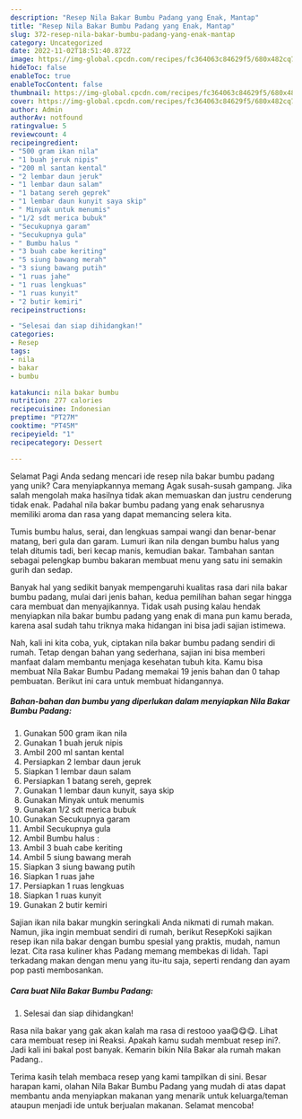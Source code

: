 ```yaml
---
description: "Resep Nila Bakar Bumbu Padang yang Enak, Mantap"
title: "Resep Nila Bakar Bumbu Padang yang Enak, Mantap"
slug: 372-resep-nila-bakar-bumbu-padang-yang-enak-mantap
category: Uncategorized
date: 2022-11-02T18:51:40.872Z
image: https://img-global.cpcdn.com/recipes/fc364063c84629f5/680x482cq70/nila-bakar-bumbu-padang-foto-resep-utama.jpg
hideToc: false
enableToc: true
enableTocContent: false
thumbnail: https://img-global.cpcdn.com/recipes/fc364063c84629f5/680x482cq70/nila-bakar-bumbu-padang-foto-resep-utama.jpg
cover: https://img-global.cpcdn.com/recipes/fc364063c84629f5/680x482cq70/nila-bakar-bumbu-padang-foto-resep-utama.jpg
author: Admin
authorAv: notfound
ratingvalue: 5
reviewcount: 4
recipeingredient:
- "500 gram ikan nila"
- "1 buah jeruk nipis"
- "200 ml santan kental"
- "2 lembar daun jeruk"
- "1 lembar daun salam"
- "1 batang sereh geprek"
- "1 lembar daun kunyit saya skip"
- " Minyak untuk menumis"
- "1/2 sdt merica bubuk"
- "Secukupnya garam"
- "Secukupnya gula"
- " Bumbu halus "
- "3 buah cabe keriting"
- "5 siung bawang merah"
- "3 siung bawang putih"
- "1 ruas jahe"
- "1 ruas lengkuas"
- "1 ruas kunyit"
- "2 butir kemiri"
recipeinstructions:

- "Selesai dan siap dihidangkan!"
categories:
- Resep
tags:
- nila
- bakar
- bumbu

katakunci: nila bakar bumbu 
nutrition: 277 calories
recipecuisine: Indonesian
preptime: "PT27M"
cooktime: "PT45M"
recipeyield: "1"
recipecategory: Dessert

---
```



Selamat Pagi Anda sedang mencari ide resep nila bakar bumbu padang yang unik? Cara menyiapkannya memang Agak susah-susah gampang. Jika salah mengolah maka hasilnya tidak akan memuaskan dan justru cenderung tidak enak. Padahal nila bakar bumbu padang yang enak seharusnya memiliki aroma dan rasa yang dapat memancing selera kita.


Tumis bumbu halus, serai, dan lengkuas sampai wangi dan benar-benar matang, beri gula dan garam. Lumuri ikan nila dengan bumbu halus yang telah ditumis tadi, beri kecap manis, kemudian bakar. Tambahan santan sebagai pelengkap bumbu bakaran membuat menu yang satu ini semakin gurih dan sedap.

Banyak hal yang sedikit banyak mempengaruhi kualitas rasa dari nila bakar bumbu padang, mulai dari jenis bahan, kedua pemilihan bahan segar hingga cara membuat dan menyajikannya. Tidak usah pusing kalau hendak menyiapkan nila bakar bumbu padang yang enak di mana pun kamu berada, karena asal sudah tahu triknya maka hidangan ini bisa jadi sajian istimewa.


Nah, kali ini kita coba, yuk, ciptakan nila bakar bumbu padang sendiri di rumah. Tetap dengan bahan yang sederhana, sajian ini bisa memberi manfaat dalam membantu menjaga kesehatan tubuh kita. Kamu bisa membuat Nila Bakar Bumbu Padang memakai 19 jenis bahan dan 0 tahap pembuatan. Berikut ini cara untuk membuat hidangannya.

<!--inarticleads1-->

##### Bahan-bahan dan bumbu yang diperlukan dalam menyiapkan Nila Bakar Bumbu Padang:

1. Gunakan 500 gram ikan nila
1. Gunakan 1 buah jeruk nipis
1. Ambil 200 ml santan kental
1. Persiapkan 2 lembar daun jeruk
1. Siapkan 1 lembar daun salam
1. Persiapkan 1 batang sereh, geprek
1. Gunakan 1 lembar daun kunyit, saya skip
1. Gunakan  Minyak untuk menumis
1. Gunakan 1/2 sdt merica bubuk
1. Gunakan Secukupnya garam
1. Ambil Secukupnya gula
1. Ambil  Bumbu halus :
1. Ambil 3 buah cabe keriting
1. Ambil 5 siung bawang merah
1. Siapkan 3 siung bawang putih
1. Siapkan 1 ruas jahe
1. Persiapkan 1 ruas lengkuas
1. Siapkan 1 ruas kunyit
1. Gunakan 2 butir kemiri


Sajian ikan nila bakar mungkin seringkali Anda nikmati di rumah makan. Namun, jika ingin membuat sendiri di rumah, berikut ResepKoki sajikan resep ikan nila bakar dengan bumbu spesial yang praktis, mudah, namun lezat. Cita rasa kuliner khas Padang memang membekas di lidah. Tapi terkadang makan dengan menu yang itu-itu saja, seperti rendang dan ayam pop pasti membosankan. 

<!--inarticleads2-->

##### Cara buat Nila Bakar Bumbu Padang:


1. Selesai dan siap dihidangkan!

Rasa nila bakar yang gak akan kalah ma rasa di restooo yaa😋😋😋. Lihat cara membuat resep ini Reaksi. Apakah kamu sudah membuat resep ini?. Jadi kali ini bakal post banyak. Kemarin bikin Nila Bakar ala rumah makan Padang.. 

Terima kasih telah membaca resep yang kami tampilkan di sini. Besar harapan kami, olahan Nila Bakar Bumbu Padang yang mudah di atas dapat membantu anda menyiapkan makanan yang menarik untuk keluarga/teman ataupun menjadi ide untuk berjualan makanan. Selamat mencoba!
